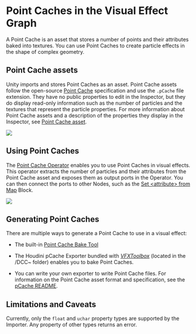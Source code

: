 # Point Caches in the Visual Effect Graph

A Point Cache is an asset that stores a number of points and their attributes baked into textures. You can use Point Caches to create particle effects in the shape of complex geometry.

## Point Cache assets

Unity imports and stores Point Caches as an asset. Point Cache assets follow the open-source [Point Cache](https://github.com/peeweek/pcache/blob/master/README.md) specification and use the `.pCache` file extension. They have no public properties to edit in the Inspector, but they do display read-only information such as the number of particles and the textures that represent the particle properties. For more information about Point Cache assets and a description of the properties they display in the Inspector, see [Point Cache asset](point-cache-asset.md).

![](Images/PointCacheImporter.png)

## Using Point Caches

The [Point Cache Operator](Operator-PointCache.md) enables you to use Point Caches in visual effects. This operator extracts the number of particles and their attributes from the Point Cache asset and exposes them as output ports in the Operator. You can then connect the ports to other Nodes, such as the [Set \<attribute> from Map](Block-SetAttributeFromMap.md) Block.

![](Images/PointCacheOperator.png)

## Generating Point Caches

There are multiple ways to generate a Point Cache to use in a visual effect:

- The built-in [Point Cache Bake Tool](point-cache-bake-tool.md)
- The Houdini pCache Exporter bundled with [*VFXToolbox*](https://github.com/Unity-Technologies/VFXToolbox) (located in the /DCC~ folder) enables you to bake Point Caches.

- You can write your own exporter to write Point Cache files. For information on the Point Cache asset format and specification, see the [pCache README](https://github.com/peeweek/pcache/blob/master/README.md).

## Limitations and Caveats

Currently, only the `float` and `uchar` property types are supported by the Importer. Any property of other types returns an error.
